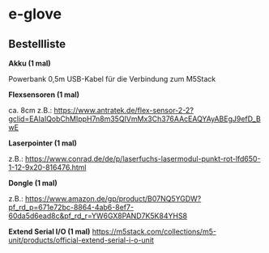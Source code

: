 # e-glove

## Bestellliste

**Akku (1 mal)**

Powerbank
0,5m USB-Kabel für die Verbindung zum M5Stack

**Flexsensoren (1 mal)**

ca. 8cm
z.B.:
https://www.antratek.de/flex-sensor-2-2?gclid=EAIaIQobChMIppH7n8m35QIVmMx3Ch376AAcEAQYAyABEgJ9efD_BwE

**Laserpointer (1 mal)**

z.B.:
https://www.conrad.de/de/p/laserfuchs-lasermodul-punkt-rot-lfd650-1-12-9x20-816476.html

**Dongle (1 mal)**

z.B.:
https://www.amazon.de/gp/product/B07NQ5YGDW?pf_rd_p=671e72bc-8864-4ab6-8ef7-60da5d6ead8c&pf_rd_r=YW6GX8PAND7K5K84YHS8

**Extend Serial I/O (1 mal)**
https://m5stack.com/collections/m5-unit/products/official-extend-serial-i-o-unit
